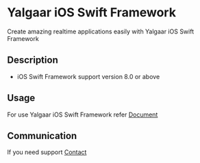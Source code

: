 # Yalgaar iOS Swift Framework
Create amazing realtime applications easily with Yalgaar iOS Swift Framework

## Description
* iOS Swift Framework support version 8.0 or above

## Usage
For use Yalgaar iOS Swift Framework refer [Document](https://www.yalgaar.io/documentation/ios-swift-api)

## Communication
If you need support [Contact](https://www.yalgaar.io/contact-us)